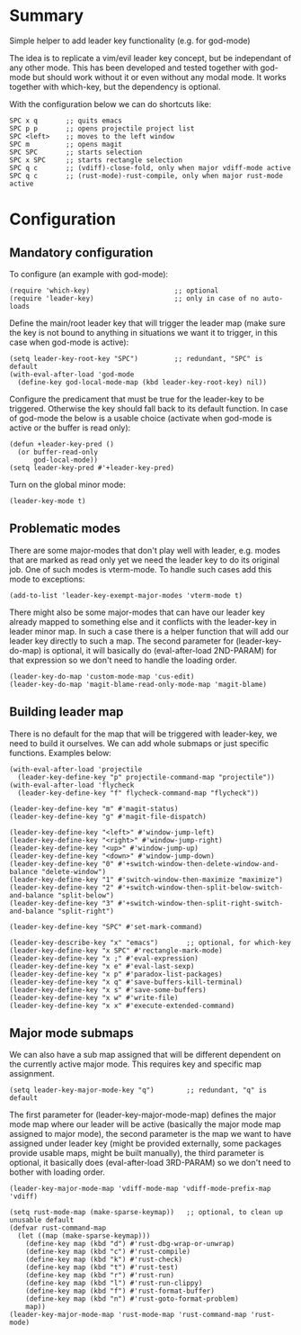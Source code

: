 # Summary

Simple helper to add leader key functionality (e.g. for god-mode)

The idea is to replicate a vim/evil leader key concept, but be independant of
any other mode. This has been developed and tested together with god-mode but
should work without it or even without any modal mode. It works together with
which-key, but the dependency is optional.

With the configuration below we can do shortcuts like:

	SPC x q       ;; quits emacs
	SPC p p       ;; opens projectile project list
	SPC <left>    ;; moves to the left window
	SPC m         ;; opens magit
	SPC SPC       ;; starts selection
	SPC x SPC     ;; starts rectangle selection
	SPC q c       ;; (vdiff)-close-fold, only when major vdiff-mode active
	SPC q c       ;; (rust-mode)-rust-compile, only when major rust-mode active

# Configuration

## Mandatory configuration

To configure (an example with god-mode):

	(require 'which-key)                     ;; optional
	(require 'leader-key)                    ;; only in case of no auto-loads

Define the main/root leader key that will trigger the leader map (make sure
the key is not bound to anything in situations we want it to trigger, in this
case when god-mode is active):

	(setq leader-key-root-key "SPC")         ;; redundant, "SPC" is default
	(with-eval-after-load 'god-mode
	  (define-key god-local-mode-map (kbd leader-key-root-key) nil))

Configure the predicament that must be true for the leader-key to be
triggered. Otherwise the key should fall back to its default function. In
case of god-mode the below is a usable choice (activate when god-mode is
active or the buffer is read only):

	(defun +leader-key-pred ()
	  (or buffer-read-only
	      god-local-mode))
	(setq leader-key-pred #'+leader-key-pred)

Turn on the global minor mode:

	(leader-key-mode t)

## Problematic modes

There are some major-modes that don't play well with leader, e.g. modes that
are marked as read only yet we need the leader key to do its original
job. One of such modes is vterm-mode. To handle such cases add this mode to
exceptions:

	(add-to-list 'leader-key-exempt-major-modes 'vterm-mode t)

There might also be some major-modes that can have our leader key already
mapped to something else and it conflicts with the leader-key in leader minor
map. In such a case there is a helper function that will add our leader key
directly to such a map. The second parameter for (leader-key-do-map) is
optional, it will basically do (eval-after-load 2ND-PARAM) for that
expression so we don't need to handle the loading order.

	(leader-key-do-map 'custom-mode-map 'cus-edit)
	(leader-key-do-map 'magit-blame-read-only-mode-map 'magit-blame)

## Building leader map

There is no default for the map that will be triggered with leader-key, we
need to build it ourselves. We can add whole submaps or just specific
functions. Examples below:

	(with-eval-after-load 'projectile
	  (leader-key-define-key "p" projectile-command-map "projectile"))
	(with-eval-after-load 'flycheck
	  (leader-key-define-key "f" flycheck-command-map "flycheck"))

	(leader-key-define-key "m" #'magit-status)
	(leader-key-define-key "g" #'magit-file-dispatch)

	(leader-key-define-key "<left>" #'window-jump-left)
	(leader-key-define-key "<right>" #'window-jump-right)
	(leader-key-define-key "<up>" #'window-jump-up)
	(leader-key-define-key "<down>" #'window-jump-down)
	(leader-key-define-key "0" #'+switch-window-then-delete-window-and-balance "delete-window")
	(leader-key-define-key "1" #'switch-window-then-maximize "maximize")
	(leader-key-define-key "2" #'+switch-window-then-split-below-switch-and-balance "split-below")
	(leader-key-define-key "3" #'+switch-window-then-split-right-switch-and-balance "split-right")

	(leader-key-define-key "SPC" #'set-mark-command)

	(leader-key-describe-key "x" "emacs")       ;; optional, for which-key
	(leader-key-define-key "x SPC" #'rectangle-mark-mode)
	(leader-key-define-key "x ;" #'eval-expression)
	(leader-key-define-key "x e" #'eval-last-sexp)
	(leader-key-define-key "x p" #'paradox-list-packages)
	(leader-key-define-key "x q" #'save-buffers-kill-terminal)
	(leader-key-define-key "x s" #'save-some-buffers)
	(leader-key-define-key "x w" #'write-file)
	(leader-key-define-key "x x" #'execute-extended-command)

## Major mode submaps

We can also have a sub map assigned that will be different dependent on the
currently active major mode. This requires key and specific map assignment.

	(setq leader-key-major-mode-key "q")        ;; redundant, "q" is default

The first parameter for (leader-key-major-mode-map) defines the major mode
map where our leader will be active (basically the major mode map assigned to
major mode), the second parameter is the map we want to have assigned under
leader key (might be provided externally, some packages provide usable maps,
might be built manually), the third parameter is optional, it basically does
(eval-after-load 3RD-PARAM) so we don't need to bother with loading order.

	(leader-key-major-mode-map 'vdiff-mode-map 'vdiff-mode-prefix-map 'vdiff)

	(setq rust-mode-map (make-sparse-keymap))   ;; optional, to clean up unusable default
	(defvar rust-command-map
	  (let ((map (make-sparse-keymap)))
	    (define-key map (kbd "d") #'rust-dbg-wrap-or-unwrap)
	    (define-key map (kbd "c") #'rust-compile)
	    (define-key map (kbd "k") #'rust-check)
	    (define-key map (kbd "t") #'rust-test)
	    (define-key map (kbd "r") #'rust-run)
	    (define-key map (kbd "l") #'rust-run-clippy)
	    (define-key map (kbd "f") #'rust-format-buffer)
	    (define-key map (kbd "n") #'rust-goto-format-problem)
	    map))
	(leader-key-major-mode-map 'rust-mode-map 'rust-command-map 'rust-mode)
